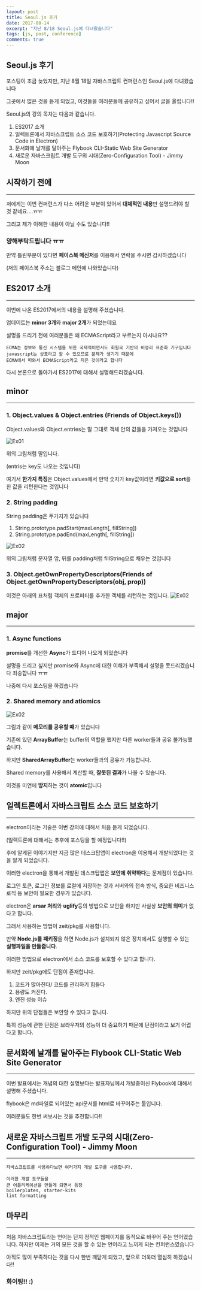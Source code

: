 ```yaml
---
layout: post
title: Seoul.js 후기
date: 2017-08-14
excerpt: "지난 8/18 Seoul.js에 다녀왔습니다"
tags: [js, post, conference]
comments: true
---
```


Seoul.js 후기
---

포스팅이 조금 늦었지만, 지난 8월 18일 자바스크립트 컨퍼런스인 Seoul.js에 다녀왔습니다

그곳에서 많은 것을 듣게 되었고, 이것들을 여러분들께 공유하고 싶어서 글을 올립니다!!

Seoul.js의 강의 목차는 다음과 같습니다.
1. ES2017 소개
2. 일렉트론에서 자바스크립트 소스 코드 보호하기(Protecting Javascript Source Code in Electron)
3. 문서화에 날개를 달아주는 Flybook CLI-Static Web Site Generator
4. 새로운 자바스크립트 개발 도구의 시대(Zero-Configuration Tool) - Jimmy Moon

## 시작하기 전에
---

저에게는 이번 컨퍼런스가 다소 어려운 부분이 있어서 **대체적인 내용**만 설명드려야 할 것 같네요....ㅠㅠ 

그리고 제가 이해한 내용이 아닐 수도 있습니다!! 
### 양해부탁드립니다 ㅠㅠ 

만약 틀린부분이 있다면 **페이스북 메신저**를 이용해서 연락을 주시면 감사하겠습니다

(저의 페이스북 주소는 블로그 메인에 나와있습니다)

## ES2017 소개 
---
이번에 나온 ES2017에서의 내용을 설명해 주셨습니다.

업데이트는 **minor 3개**와 **major 2개**가 되었는데요

설명을 드리기 전에 여러분들은 왜 ECMAScript라고 부르는지 아시나요??
```
ECMA는 정보와 통신 시스템을 위한 국제적이면서도 회원국 기반의 비영리 표준화 기구입니다
javascript는 상표라고 할 수 있으므로 문제가 생기기 때문에 
ECMA에서 따와서 ECMAScript라고 지은 것이라고 합니다
```

다시 본론으로 돌아가서 ES2017에 대해서 설명해드리겠습니다.
## minor
---

### 1. Object.values & Object.entries (Friends of Object.keys())

Object.values와 Object.entries는 말 그대로 객체 안의 값들을 가져오는 것입니다

![Ex01](../img/Ex01.png)

위의 그림처럼 말입니다.

(entris는 key도 나오는 것입니다)

여기서 **한가지 특징**은 Object.values에서 만약 숫자가 key값이라면 **키값으로 sort**를 한 값을 리턴한다는 것입니다

### 2. String padding

String padding은 두가지가 있습니다

1. String.prototype.padStart(maxLength[, fillString]) 
2. String.prototype.padEnd(maxLength[, fillString])

![Ex02](../img/Ex02.PNG)

위의 그림처럼 문자열 앞, 뒤를 padding처럼 fillString으로 채우는 것입니다

### 3. Object.getOwnPropertyDescriptors(Friends of Object.getOwnPropertyDescriptors(obj, prop))

이것은 아래의 표처럼 객체의 프로퍼티를 추가한 객체를 리턴하는 것입니다.
![Ex02](../img/Ex03.PNG)


## major
---
    
### 1. Async functions
**promise**를 개선한 **Async**가 드디어 나오게 되었습니다

설명을 드리고 싶지만 promise와 Async에 대한 이해가 부족해서 설명을 못드리겠습니다 죄송합니다 ㅠㅠ

나중에 다시 포스팅을 하겠습니다

### 2. Shared memory and atiomics

![Ex02](../img/Ex04.PNG)

그림과 같이 **메모리를 공유할 때**가 있습니다

기존에 있던 **ArrayBuffer**는 buffer의 역할을 했지만 다른 worker들과 공유 불가능했습니다.

하지만 **SharedArrayBuffer**는 worker들과의 공유가 가능합니다.

Shared memory를 사용해서 계산할 때, **잘못된 결과**가 나올 수 있습니다.

이것을 미연에 **방지**하는 것이 **atomic**입니다

## 일렉트론에서 자바스크립트 소스 코드 보호하기
---

electron이라는 기술은 이번 강의에 대해서 처음 듣게 되었습니다.

(일렉트론에 대해서는 추후에 포스팅을 할 예정입니다!!)

후에 알게된 이야기지만 지금 많은 데스크탑앱이 electron을 이용해서 개발되었다는 것을 알게 되었습니다.

이러한 electron을 통해서 개발된 데스크탑앱은 **보안에 취약하다**는 문제점이 있습니다.

로그인 토큰, 로그인 정보를 로컬에 저장하는 것과 서버와의 접속 방식, 중요한 비즈니스 로직 등 보안이 필요한 경우가 있습니다.

electron은 **arsar 처리**와 **uglify**등의 방법으로 보안을 하지만 사실상 **보안의 의미**가 없다고 합니다. 

그래서 사용하는 방법이 zeit/pkg를 사용합니다.

만약 **Node.js를 패키징**을 하면 Node.js가 설치되지 않은 장치에서도 실행할 수 있는 **실행파일을 만들줍니다**.

이러한 방법으로 electron에서 소스 코드를 보호할 수 있다고 합니다.

하지만 zeit/pkg에도 단점이 존재합니다.

1. 코드가 많아진다/ 코드를 관리하기 힘들다
2. 용량도 커진다.
3. 엔진 성능 이슈

하지만 위의 단점들은 보안할 수 있다고 합니다. 

특히 성능에 관한 단점은 브라우저의 성능이 더 중요하기 때문에 단점이라고 보기 어렵다고 합니다. 
<!--일레트론 웹기술로 데스크탑 어플리케이션을 개발할 수 있는 오픈소스 프레임워크  
        메인프로세스와 랜터러 프로세스
            메인은 node.js라고 생각
            랜더러는 각각 크롬브라우저
            메인은 하나 랜더러는 창마다
    protoPie-디자이너를 위한 인터렉션 프로토타이핑 도구 현재 개발중 소스보호를 위해서 enclosejs,pkg 사용 /자동업데이트 서버 zeit/하젤??..
    일렉트론은 보완이 취약
        필요한 경우 (로그인 토큰 로그인 정보 로컬 저장, 서버와의 접속 방식, 기타 중요하다고 생각하는 비즈니스 로직) 필요하지 않은 경우(인증을 동적으로 받아 처리하는 경우 브라우저 처럼)
    asar 처리
        asar pack
        asar extract
        사실상 보안의 의미 없음
    uglify
        자바스크립트라면 기본
        beautify(이런것들은 보안 x)
    enclosejs
        use case 소스 보호
            노드프로젝트가 하나의 바이너리파일로 변환 -> enclosejs 서비스 중단..
    zeit/pkg(오픈소스)
        Node.js 프로젝트를 패키징 -> Node.js가 설치되지 않은 장치에서도 실행할수있는 실행파일을 만들어주는 커맨드라인 인터페이스
        process의 분리와 node-ipc와 통신(node-ipc???..)
        코드사이닝??
        puppet..?
        TypeScript??...
        .ts..?
        단점
            코드가 많아진다 코드관리 어려움 -> 타입스크립트
            용량도 커진다
            엔진 성능 이슈 https://github.com/zeit/pkg/issues/74
            ipc 성능 이슈 컨텍스트보다는 느리지만 실제로는 브라우저에서의 성능이 더관건이다.
        vm api-->

## 문서화에 날개를 달아주는 Flybook CLI-Static Web Site Generator 
---

이번 발표에서는 개념의 대한 설명보다는 발표자님께서 개발중이신 Flybook에 대해서 설명해 주셨습니다.    

flybook은 md파일로 되어있는 api문서를 html로 바꾸어주는 툴입니다.

여러분들도 한번 써보시는 것을 추천합니다!!

## 새로운 자바스크립트 개발 도구의 시대(Zero-Configuration Tool) - Jimmy Moon
---

    자바스크립트를 사용하다보면 여러가지 개발 도구를 사용합니다.

    이러한 개발 도구들을 
    큰 어플리케이션을 만들게 되면서 등장
    boilerplates, starter-kits
    lint formatting

## 마무리
---
처음 자바스크립트라는 언어는 단지 정적인 웹페이지를 동적으로 바꾸어 주는 언어였습니다. 하지만 이제는 거의 모든 것을 할 수 있는 언어라고 느끼게 되는 컨퍼런스였습니다

아직도 많이 부족하다는 것을 다시 한번 깨닫게 되었고, 앞으로 더욱더 열심히 하겠습니다!!

### 화이팅!! :)